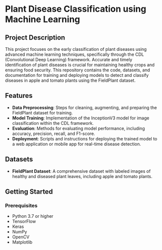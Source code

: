 # Plant Disease Classification using Machine Learning

## Project Description

This project focuses on the early classification of plant diseases using advanced machine learning techniques, specifically through the CDL (Convolutional Deep Learning) framework. Accurate and timely identification of plant diseases is crucial for maintaining healthy crops and ensuring food security. This repository contains the code, datasets, and documentation for training and deploying models to detect and classify diseases in apple and tomato plants using the FieldPlant dataset.

## Features

- **Data Preprocessing**: Steps for cleaning, augmenting, and preparing the FieldPlant dataset for training.
- **Model Training**: Implementation of the InceptionV3 model for image classification within the CDL framework.
- **Evaluation**: Methods for evaluating model performance, including accuracy, precision, recall, and F1-score.
- **Deployment**: Scripts and instructions for deploying the trained model to a web application or mobile app for real-time disease detection.

## Datasets

- **FieldPlant Dataset**: A comprehensive dataset with labeled images of healthy and diseased plant leaves, including apple and tomato plants.

## Getting Started

### Prerequisites

- Python 3.7 or higher
- TensorFlow
- Keras
- NumPy
- OpenCV
- Matplotlib

